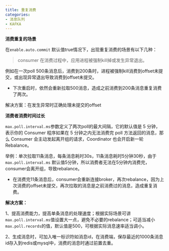 ```yaml
---
title: 重复消费
categories: 
- 消息队列
- KAFKA
---
```


**消费重复的场景**

在`enable.auto.commit` 默认值true情况下，出现重复消费的场景有以下几种：

> consumer 在消费过程中，应用进程被强制kill掉或发生异常退出。

例如在一次poll 500条消息后，消费到200条时，进程被强制kill消费到offset未提交，或出现异常退出导致消费到offset未提交。

* 下次重启时，依然会重新拉取500消息，造成之前消费到200条消息重复消费了两次。

解决方案：在发生异常时正确处理未提交的offset

**消费者消费时间过长**

`max.poll.interval.ms`参数定义了两次poll的最大间隔，它的默认值是 5 分钟，表示你的 Consumer 程序如果在 5 分钟之内无法消费完 poll 方法返回的消息，那么 Consumer 会主动发起离开组的请求，Coordinator 也会开启新一轮 Rebalance。

举例：单次拉取11条消息，每条消息耗时30s，11条消息耗时5分钟30秒，由于`max.poll.interval.ms`  默认值5分钟，所以消费者无法在5分钟内消费完，consumer会离开组，导致rebalance。

* 在消费完11条消息后，consumer会重新连接broker，再次rebalance，因为上次消费的offset未提交，再次拉取的消息是之前消费过的消息，造成重复消费。

**解决方案：**

1、提高消费能力，提高单条消息的处理速度；根据实际场景可讲`max.poll.interval.ms`值设置大一点，避免不必要的rebalance；可适当减小`max.poll.records`的值，默认值是500，可根据实际消息速率适当调小。

2、生成消息时，可加入唯一标识符如消息id，在消费端，保存最近的1000条消息id存入到redis或mysql中，消费的消息时通过前置去重。